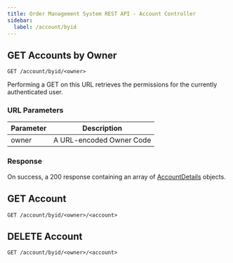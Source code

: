 ```yaml
---
title: Order Management System REST API - Account Controller
sidebar:
  label: /account/byid
---
```


## GET Accounts by Owner

`GET /account/byid/<owner>`

Performing a GET on this URL retrieves the permissions for the currently authenticated user.

### URL Parameters

| Parameter | Description |
|-----------|-------------|
| owner     | A URL-encoded Owner Code |

### Response

On success, a 200 response containing an array of [AccountDetails](../../proto/oms2/#accountdetails) objects.

## GET Account

`GET /account/byid/<owner>/<account>`

## DELETE Account

`GET /account/byid/<owner>/<account>`
